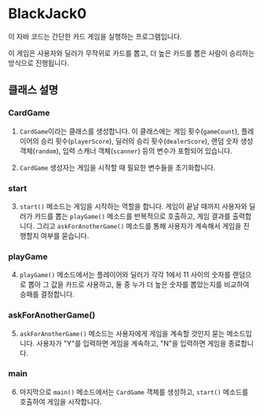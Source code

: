 # BlackJack0

이 자바 코드는 간단한 카드 게임을 실행하는 프로그램입니다. 

이 게임은 사용자와 딜러가 무작위로 카드를 뽑고, 더 높은 카드를 뽑은 사람이 승리하는 방식으로 진행됩니다. 

## 클래스 설명

### CardGame

1. `CardGame`이라는 클래스를 생성합니다. 이 클래스에는 게임 횟수(`gameCount`), 플레이어의 승리 횟수(`playerScore`), 딜러의 승리 횟수(`dealerScore`), 랜덤 숫자 생성 객체(`random`), 입력 스캐너 객체(`scanner`) 등의 변수가 포함되어 있습니다.

2. `CardGame` 생성자는 게임을 시작할 때 필요한 변수들을 초기화합니다.

### start

3. `start()` 메소드는 게임을 시작하는 역할을 합니다. 게임이 끝날 때까지 사용자와 딜러가 카드를 뽑는 `playGame()` 메소드를 반복적으로 호출하고, 게임 결과를 출력합니다. 그리고 `askForAnotherGame()` 메소드를 통해 사용자가 계속해서 게임을 진행할지 여부를 묻습니다.

### playGame

4. `playGame()` 메소드에서는 플레이어와 딜러가 각각 1에서 11 사이의 숫자를 랜덤으로 뽑아 그 값을 카드로 사용하고, 둘 중 누가 더 높은 숫자를 뽑았는지를 비교하여 승패를 결정합니다.

### askForAnotherGame()

5. `askForAnotherGame()` 메소드는 사용자에게 게임을 계속할 것인지 묻는 메소드입니다. 사용자가 "Y"를 입력하면 게임을 계속하고, "N"을 입력하면 게임을 종료합니다.

### main

6. 마지막으로 `main()` 메소드에서는 `CardGame` 객체를 생성하고, `start()` 메소드를 호출하여 게임을 시작합니다.
